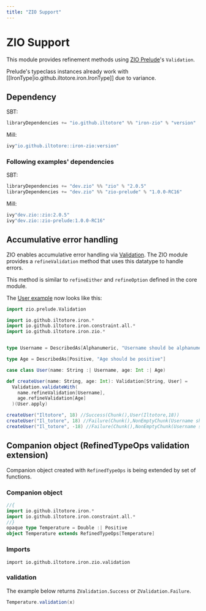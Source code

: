```yaml
---
title: "ZIO Support"
---
```


# ZIO Support

This module provides refinement methods using [ZIO Prelude](https://zio.dev/zio-prelude/functionalabstractions/)'s `Validation`.

Prelude's typeclass instances already work with [[IronType|io.github.iltotore.iron.IronType]] due to variance.

## Dependency

SBT:

```scala 
libraryDependencies += "io.github.iltotore" %% "iron-zio" % "version"
```

Mill:

```scala 
ivy"io.github.iltotore::iron-zio:version"
```

### Following examples' dependencies

SBT:

```scala 
libraryDependencies += "dev.zio" %% "zio" % "2.0.5"
libraryDependencies += "dev.zio" %% "zio-prelude" % "1.0.0-RC16"
```

Mill:

```scala 
ivy"dev.zio::zio:2.0.5"
ivy"dev.zio::zio-prelude:1.0.0-RC16"
```

## Accumulative error handling

ZIO enables accumulative error handling via [Validation](https://zio.dev/zio-prelude/functionaldatatypes/validation/). The ZIO module provides a `refineValidation` method that uses this datatype to handle errors.

This method is similar to `refineEither` and `refineOption` defined in the core module.

The [User example](../reference/refinement.md) now looks like this:


```scala 
import zio.prelude.Validation

import io.github.iltotore.iron.*
import io.github.iltotore.iron.constraint.all.*
import io.github.iltotore.iron.zio.*


type Username = DescribedAs[Alphanumeric, "Username should be alphanumeric"]

type Age = DescribedAs[Positive, "Age should be positive"]

case class User(name: String :| Username, age: Int :| Age)

def createUser(name: String, age: Int): Validation[String, User] =
  Validation.validateWith(
    name.refineValidation[Username],
    age.refineValidation[Age]
  )(User.apply)

createUser("Iltotore", 18) //Success(Chunk(),User(Iltotore,18))
createUser("Il_totore", 18) //Failure(Chunk(),NonEmptyChunk(Username should be alphanumeric))
createUser("Il_totore", -18) //Failure(Chunk(),NonEmptyChunk(Username should be alphanumeric, Age should be positive))
```

## Companion object (RefinedTypeOps validation extension)

Companion object created with `RefinedTypeOps` is being extended by set of functions.

### Companion object
```scala sc-name:Temperature.scala
//{
import io.github.iltotore.iron.*
import io.github.iltotore.iron.constraint.all.*
//}
opaque type Temperature = Double :| Positive
object Temperature extends RefinedTypeOps[Temperature]
```

### Imports
`import io.github.iltotore.iron.zio.validation`

### validation
The example below returns `ZValidation.Success` or `ZValidation.Failure`.

```scala  sc-compile-with:Temperature.scala
Temperature.validation(x)
```